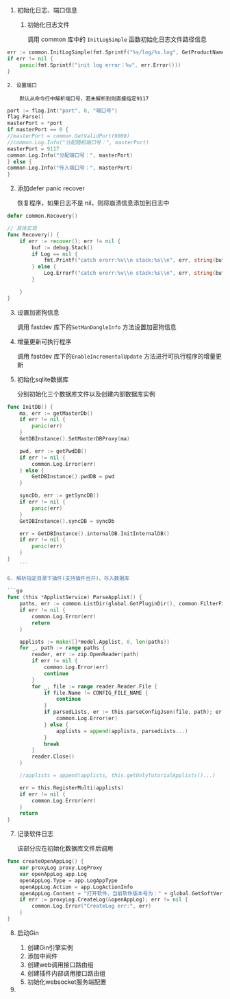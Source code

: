 1. 初始化日志、端口信息
    
    1. 初始化日志文件
        
        调用 common 库中的 `InitLogSimple` 函数初始化日志文件路径信息
        
```go
err := common.InitLogSimple(fmt.Sprintf("%s/log/%s.log", GetProductName(), GetProductName()), GetProductName(), true)
if err != nil {
	panic(fmt.Sprintf("init log error：%v", err.Error()))
}
```
        
    2. 设置端口
        
        默认从命令行中解析端口号，若未解析到则直接指定9117
        
```go
port := flag.Int("port", 0, "端口号")
flag.Parse()
masterPort = *port
if masterPort == 0 {
//masterPort = common.GetValidPort(9000)
//common.Log.Info("分配随机端口号：", masterPort)
masterPort = 9117
common.Log.Info("分配端口号：", masterPort)
} else {
common.Log.Info("传入端口号：", masterPort)
}
```
        
2. 添加defer panic recover
    
    恢复程序，如果日志不是 nil，则将崩溃信息添加到日志中
    
```go
defer common.Recovery()

// 具体实现
func Recovery() {
	if err := recover(); err != nil {
		buf := debug.Stack()
		if Log == nil {
			fmt.Printf("catch erorr:%v\\n stack:%s\\n", err, string(buf))
		} else {
			Log.Errorf("catch erorr:%v\\n stack:%s\\n", err, string(buf))
		}

	}
}
```
    
3. 设置加密狗信息
    
    调用 fastdev 库下的`SetManDongleInfo` 方法设置加密狗信息
    
4. 增量更新可执行程序
    
    调用 fastdev 库下的`EnableIncrementalUpdate` 方法进行可执行程序的增量更新
    
5. 初始化sqlite数据库
    
    分别初始化三个数据库文件以及创建内部数据库实例

```go
func InitDB() {
	ma, err := getMasterDb()
	if err != nil {
		panic(err)
	}
	GetDBInstance().SetMasterDBProxy(ma)

	pwd, err := getPwdDB()
	if err != nil {
		common.Log.Error(err)
	} else {
		GetDBInstance().pwdDB = pwd
	}

	syncDb, err := getSyncDB()
	if err != nil {
		panic(err)
	}
	GetDBInstance().syncDB = syncDb

	err = GetDBInstance().internalDB.InitInternalDB()
	if err != nil {
		panic(err)
	}
}
    ```
    
6. 解析指定目录下插件(支持插件合并)、存入数据库
    
```go
func (this *ApplistService) ParseApplist() {
	paths, err := common.ListDir(global.GetPluginDir(), common.FilterFile, "iop")
	if err != nil {
		common.Log.Error(err)
		return
	}

	applists := make([]*model.Applist, 0, len(paths))
	for _, path := range paths {
		reader, err := zip.OpenReader(path)
		if err != nil {
			common.Log.Error(err)
			continue
		}
		for _, file := range reader.Reader.File {
			if file.Name != CONFIG_FILE_NAME {
				continue
			}
			if parsedLists, er := this.parseConfigJson(file, path); er != nil {
				common.Log.Error(er)
			} else {
				applists = append(applists, parsedLists...)
			}
			break
		}
		reader.Close()
	}

	//applists = append(applists, this.getOnlyTutorialApplists()...)

	err = this.RegisterMulti(applists)
	if err != nil {
		common.Log.Error(err)
	}
	return
}
```
    
7. 记录软件日志
    
    该部分应在初始化数据库文件后调用
    
```go
func createOpenAppLog() {
	var proxyLog proxy.LogProxy
	var openAppLog app.Log
	openAppLog.Type = app.LogAppType
	openAppLog.Action = app.LogActionInfo
	openAppLog.Content = "打开软件，当前软件版本号为：" + global.GetSoftVersion()
	if err := proxyLog.CreateLog(&openAppLog); err != nil {
		common.Log.Error("CreateLog err:", err)
	}
}
```
    
8. 启动Gin
    
    1. 创建Gin引擎实例
    2. 添加中间件
    3. 创建web调用接口路由组
    4. 创建插件内部调用接口路由组
    5. 初始化websocket服务端配置
9. 